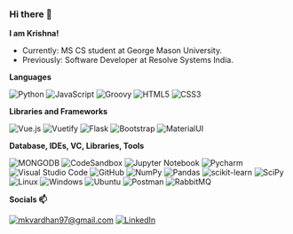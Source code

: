 ### Hi there 👋

**I am Krishna!**

- Currently: MS CS student at George Mason University.
- Previously: Software Developer at Resolve Systems India.

**Languages**

<img alt="Python" src="https://img.shields.io/badge/Python-3776AB?style=for-the-badge&logo=python&logoColor=white"/> <img alt="JavaScript" src="https://img.shields.io/badge/javascript%20-%23323330.svg?&style=for-the-badge&logo=javascript&logoColor=%23F7DF1E"/>
<img alt="Groovy" src="https://img.shields.io/badge/Apache%20Groovy-4298B8.svg?style=for-the-badge&logo=Apache+Groovy&logoColor=white" />
<img alt="HTML5" src="https://img.shields.io/badge/html5%20-%23E34F26.svg?&style=for-the-badge&logo=html5&logoColor=white"/> 
<img alt="CSS3" src="https://img.shields.io/badge/css3%20-%231572B6.svg?&style=for-the-badge&logo=css3&logoColor=white"/>

**Libraries and Frameworks**

<img alt="Vue.js" src="https://img.shields.io/badge/Vue.js-35495E?style=for-the-badge&logo=vuedotjs&logoColor=4FC08D"/> <img alt="Vuetify" src="https://img.shields.io/badge/Vuetify-1867C0?style=for-the-badge&logo=vuetify&logoColor=AEDDFF"/> 
<img alt="Flask" src="https://img.shields.io/badge/flask-%23000.svg?style=for-the-badge&logo=flask&logoColor=white"/> 
<img alt="Bootstrap" src="https://img.shields.io/badge/bootstrap-%23563D7C.svg?style=for-the-badge&logo=bootstrap&logoColor=white"/> 
<img alt="MaterialUI" src="https://img.shields.io/badge/Material--UI-0081CB?style=for-the-badge&logo=material-ui&logoColor=white"/> 

**Database, IDEs, VC, Libraries, Tools**

<img alt="MONGODB" src="https://img.shields.io/badge/MongoDB-%234ea94b.svg?style=for-the-badge&logo=mongodb&logoColor=white"/> <img alt="CodeSandbox" src="https://img.shields.io/badge/Codesandbox-040404?style=for-the-badge&logo=codesandbox&logoColor=DBDBDB"/> 
<img alt="Jupyter Notebook" src="https://img.shields.io/badge/jupyter-%23FA0F00.svg?style=for-the-badge&logo=jupyter&logoColor=white"/> 
<img alt="Pycharm" src="https://img.shields.io/badge/pycharm-143?style=for-the-badge&logo=pycharm&logoColor=black&color=black&labelColor=green"/> 
<img alt="Visual Studio Code" src="https://img.shields.io/badge/Visual%20Studio%20Code-0078d7.svg?style=for-the-badge&logo=visual-studio-code&logoColor=white"/> 
<img alt="GitHub" src="https://img.shields.io/badge/github-%23121011.svg?style=for-the-badge&logo=github&logoColor=white"/> 
<img alt="NumPy" src="https://img.shields.io/badge/numpy-%23013243.svg?style=for-the-badge&logo=numpy&logoColor=white"/> 
<img alt="Pandas" src="https://img.shields.io/badge/pandas-%23150458.svg?style=for-the-badge&logo=pandas&logoColor=white"/> 
<img alt="scikit-learn" src="https://img.shields.io/badge/scikit--learn-%23F7931E.svg?style=for-the-badge&logo=scikit-learn&logoColor=white"/> 
<img alt="SciPy" src="https://img.shields.io/badge/SciPy-%230C55A5.svg?style=for-the-badge&logo=scipy&logoColor=%white"/> 
<img alt="Linux" src="https://img.shields.io/badge/Linux-FCC624?style=for-the-badge&logo=linux&logoColor=black"/> 
<img alt="Windows" src="https://img.shields.io/badge/Windows-0078D6?style=for-the-badge&logo=windows&logoColor=white"/> 
<img alt="Ubuntu" src="https://img.shields.io/badge/Ubuntu-E95420?style=for-the-badge&logo=ubuntu&logoColor=white"/> 
<img alt="Postman" src="https://img.shields.io/badge/Postman-FF6C37?style=for-the-badge&logo=postman&logoColor=white"/> 
<img alt="RabbitMQ" src="https://img.shields.io/badge/rabbitmq-%23FF6600.svg?&style=for-the-badge&logo=rabbitmq&logoColor=white"/> 

**Socials 📫**

<a href="mailto:mkvardhan97@gmail.com">![mkvardhan97@gmail.com](https://img.shields.io/badge/Gmail-D14836?style=for-the-badge&logo=gmail&logoColor=white)</a> <a href="https://www.linkedin.com/in/krishna-mandanapu//">![LinkedIn](https://img.shields.io/badge/LinkedIn-0077B5?style=for-the-badge&logo=linkedin&logoColor=white)</a>
